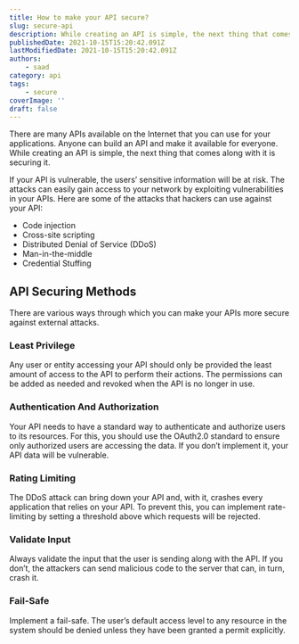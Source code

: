 ```yaml
---
title: How to make your API secure?
slug: secure-api
description: While creating an API is simple, the next thing that comes along with it is securing it.
publishedDate: 2021-10-15T15:20:42.091Z
lastModifiedDate: 2021-10-15T15:20:42.091Z
authors:
    - saad
category: api
tags:
    - secure
coverImage: ''
draft: false
---
```


<Lead>
There are many APIs available on the Internet that you can use for your applications. Anyone can build an API and make it available for everyone. While creating an API is simple, the next thing that comes along with it is securing it.
</Lead>

If your API is vulnerable, the users’ sensitive information will be at risk. The attacks can easily gain access to your network by exploiting vulnerabilities in your APIs. Here are some of the attacks that hackers can use against your API:

- Code injection
- Cross-site scripting
- Distributed Denial of Service (DDoS)
- Man-in-the-middle
- Credential Stuffing

## API Securing Methods

There are various ways through which you can make your APIs more secure against external attacks.

### Least Privilege

Any user or entity accessing your API should only be provided the least amount of access to the API to perform their actions. The permissions can be added as needed and revoked when the API is no longer in use.

### Authentication And Authorization

Your API needs to have a standard way to authenticate and authorize users to its resources. For this, you should use the OAuth2.0 standard to ensure only authorized users are accessing the data. If you don’t implement it, your API data will be vulnerable.

### Rating Limiting

The DDoS attack can bring down your API and, with it, crashes every application that relies on your API. To prevent this, you can implement rate-limiting by setting a threshold above which requests will be rejected.


### Validate Input

Always validate the input that the user is sending along with the API. If you don’t, the attackers can send malicious code to the server that can, in turn, crash it.

### Fail-Safe

Implement a fail-safe. The user’s default access level to any resource in the system should be denied unless they have been granted a permit explicitly.
